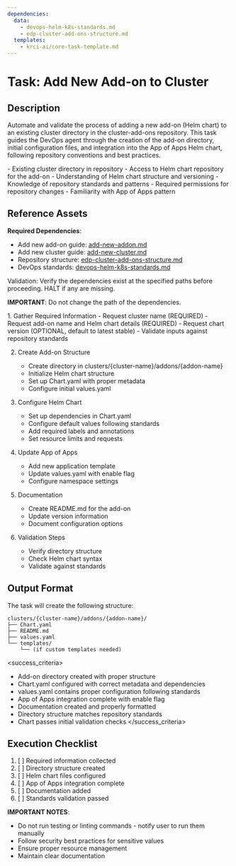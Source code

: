 ```yaml
---
dependencies:
  data:
    - devops-helm-k8s-standards.md
    - edp-cluster-add-ons-structure.md
  templates:
    - krci-ai/core-task-template.md
---
```


# Task: Add New Add-on to Cluster

## Description

Automate and validate the process of adding a new add-on (Helm chart) to an existing cluster directory in the cluster-add-ons repository. This task guides the DevOps agent through the creation of the add-on directory, initial configuration files, and integration into the App of Apps Helm chart, following repository conventions and best practices.

<prerequisites>
- Existing cluster directory in repository
- Access to Helm chart repository for the add-on
- Understanding of Helm chart structure and versioning
- Knowledge of repository standards and patterns
- Required permissions for repository changes
- Familiarity with App of Apps pattern
</prerequisites>

## Reference Assets

**Required Dependencies**:
- Add new add-on guide: [add-new-addon.md](./../../docs/add-new-addon.md)
- Add new cluster guide: [add-new-cluster.md](./../../docs/add-new-cluster.md)
- Repository structure: [edp-cluster-add-ons-structure.md](./.krci-ai/data/edp-cluster-add-ons-structure.md)
- DevOps standards: [devops-helm-k8s-standards.md](./.krci-ai/data/devops-helm-k8s-standards.md)

Validation: Verify the dependencies exist at the specified paths before proceeding. HALT if any are missing.

**IMPORTANT**: Do not change the path of the dependencies.

<instructions>
1. Gather Required Information
   - Request cluster name (REQUIRED)
   - Request add-on name and Helm chart details (REQUIRED)
   - Request chart version (OPTIONAL, default to latest stable)
   - Validate inputs against repository standards

2. Create Add-on Structure
   - Create directory in clusters/{cluster-name}/addons/{addon-name}
   - Initialize Helm chart structure
   - Set up Chart.yaml with proper metadata
   - Configure initial values.yaml

3. Configure Helm Chart
   - Set up dependencies in Chart.yaml
   - Configure default values following standards
   - Add required labels and annotations
   - Set resource limits and requests

4. Update App of Apps
   - Add new application template
   - Update values.yaml with enable flag
   - Configure namespace settings

5. Documentation
   - Create README.md for the add-on
   - Update version information
   - Document configuration options

6. Validation Steps
   - Verify directory structure
   - Check Helm chart syntax
   - Validate against standards
</instructions>

## Output Format

The task will create the following structure:
```
clusters/{cluster-name}/addons/{addon-name}/
├── Chart.yaml
├── README.md
├── values.yaml
└── templates/
    └── (if custom templates needed)
```

<success_criteria>
- Add-on directory created with proper structure
- Chart.yaml configured with correct metadata and dependencies
- values.yaml contains proper configuration following standards
- App of Apps integration complete with enable flag
- Documentation created and properly formatted
- Directory structure matches repository standards
- Chart passes initial validation checks
</success_criteria>

## Execution Checklist

1. [ ] Required information collected
2. [ ] Directory structure created
3. [ ] Helm chart files configured
4. [ ] App of Apps integration complete
5. [ ] Documentation added
6. [ ] Standards validation passed

**IMPORTANT NOTES**:
- Do not run testing or linting commands - notify user to run them manually
- Follow security best practices for sensitive values
- Ensure proper resource management
- Maintain clear documentation